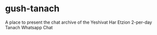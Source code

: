 # gush-tanach
A place to present the chat archive of the Yeshivat Har Etzion 2-per-day Tanach Whatsapp Chat
